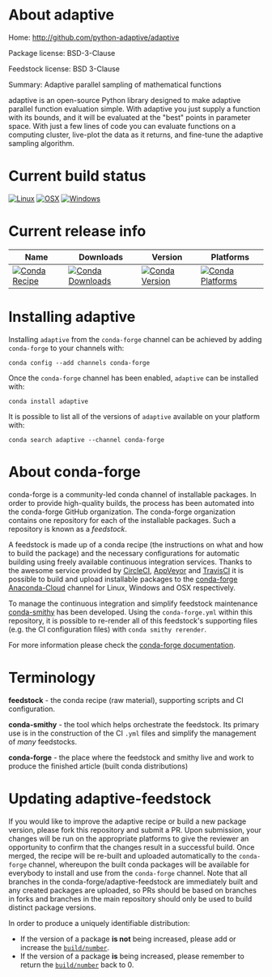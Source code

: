 About adaptive
==============

Home: http://github.com/python-adaptive/adaptive

Package license: BSD-3-Clause

Feedstock license: BSD 3-Clause

Summary: Adaptive parallel sampling of mathematical functions

adaptive is an open-source Python library designed to make adaptive
parallel function evaluation simple. With adaptive you just supply a
function with its bounds, and it will be evaluated at the "best" points
in parameter space. With just a few lines of code you can evaluate
functions on a computing cluster, live-plot the data as it returns,
and fine-tune the adaptive sampling algorithm.


Current build status
====================

[![Linux](https://img.shields.io/circleci/project/github/conda-forge/adaptive-feedstock/master.svg?label=Linux)](https://circleci.com/gh/conda-forge/adaptive-feedstock)
[![OSX](https://img.shields.io/travis/conda-forge/adaptive-feedstock/master.svg?label=macOS)](https://travis-ci.org/conda-forge/adaptive-feedstock)
[![Windows](https://img.shields.io/appveyor/ci/conda-forge/adaptive-feedstock/master.svg?label=Windows)](https://ci.appveyor.com/project/conda-forge/adaptive-feedstock/branch/master)

Current release info
====================

| Name | Downloads | Version | Platforms |
| --- | --- | --- | --- |
| [![Conda Recipe](https://img.shields.io/badge/recipe-adaptive-green.svg)](https://anaconda.org/conda-forge/adaptive) | [![Conda Downloads](https://img.shields.io/conda/dn/conda-forge/adaptive.svg)](https://anaconda.org/conda-forge/adaptive) | [![Conda Version](https://img.shields.io/conda/vn/conda-forge/adaptive.svg)](https://anaconda.org/conda-forge/adaptive) | [![Conda Platforms](https://img.shields.io/conda/pn/conda-forge/adaptive.svg)](https://anaconda.org/conda-forge/adaptive) |

Installing adaptive
===================

Installing `adaptive` from the `conda-forge` channel can be achieved by adding `conda-forge` to your channels with:

```
conda config --add channels conda-forge
```

Once the `conda-forge` channel has been enabled, `adaptive` can be installed with:

```
conda install adaptive
```

It is possible to list all of the versions of `adaptive` available on your platform with:

```
conda search adaptive --channel conda-forge
```


About conda-forge
=================

conda-forge is a community-led conda channel of installable packages.
In order to provide high-quality builds, the process has been automated into the
conda-forge GitHub organization. The conda-forge organization contains one repository
for each of the installable packages. Such a repository is known as a *feedstock*.

A feedstock is made up of a conda recipe (the instructions on what and how to build
the package) and the necessary configurations for automatic building using freely
available continuous integration services. Thanks to the awesome service provided by
[CircleCI](https://circleci.com/), [AppVeyor](http://www.appveyor.com/)
and [TravisCI](https://travis-ci.org/) it is possible to build and upload installable
packages to the [conda-forge](https://anaconda.org/conda-forge)
[Anaconda-Cloud](http://docs.anaconda.org/) channel for Linux, Windows and OSX respectively.

To manage the continuous integration and simplify feedstock maintenance
[conda-smithy](http://github.com/conda-forge/conda-smithy) has been developed.
Using the ``conda-forge.yml`` within this repository, it is possible to re-render all of
this feedstock's supporting files (e.g. the CI configuration files) with ``conda smithy rerender``.

For more information please check the [conda-forge documentation](https://conda-forge.org/docs/).

Terminology
===========

**feedstock** - the conda recipe (raw material), supporting scripts and CI configuration.

**conda-smithy** - the tool which helps orchestrate the feedstock.
                   Its primary use is in the construction of the CI ``.yml`` files
                   and simplify the management of *many* feedstocks.

**conda-forge** - the place where the feedstock and smithy live and work to
                  produce the finished article (built conda distributions)


Updating adaptive-feedstock
===========================

If you would like to improve the adaptive recipe or build a new
package version, please fork this repository and submit a PR. Upon submission,
your changes will be run on the appropriate platforms to give the reviewer an
opportunity to confirm that the changes result in a successful build. Once
merged, the recipe will be re-built and uploaded automatically to the
`conda-forge` channel, whereupon the built conda packages will be available for
everybody to install and use from the `conda-forge` channel.
Note that all branches in the conda-forge/adaptive-feedstock are
immediately built and any created packages are uploaded, so PRs should be based
on branches in forks and branches in the main repository should only be used to
build distinct package versions.

In order to produce a uniquely identifiable distribution:
 * If the version of a package **is not** being increased, please add or increase
   the [``build/number``](http://conda.pydata.org/docs/building/meta-yaml.html#build-number-and-string).
 * If the version of a package **is** being increased, please remember to return
   the [``build/number``](http://conda.pydata.org/docs/building/meta-yaml.html#build-number-and-string)
   back to 0.